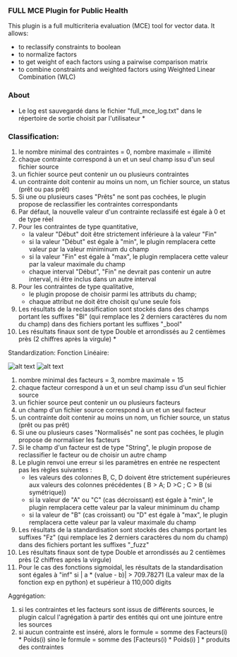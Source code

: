 ### FULL MCE Plugin for Public Health

This plugin is a full multicriteria evaluation (MCE) tool for vector data. It allows:
  - to reclassify constraints to boolean
  - to normalize factors
  - to get weight of each factors using a pairwise comparison matrix
  - to combine constraints and weighted factors using Weighted Linear Combination (WLC)

### About
- Le log est sauvegardé dans le fichier "full\_mce\_log.txt" dans le répertoire de sortie choisit par l'utilisateur \*

### Classification:
1) le nombre minimal des contraintes = 0, nombre maximale = illimité
2) chaque contrainte correspond à un et un seul champ issu d'un seul fichier source
3) un fichier source peut contenir un ou plusieurs contraintes
5) un contrainte doit contenir au moins un nom, un fichier source, un status (prêt ou pas prêt)
6) Si une ou plusieurs cases "Prêts" ne sont pas cochées, le plugin propose de reclassifier les contraintes correspondants
7) Par défaut, la nouvelle valeur d'un contrainte reclassifé est égale à 0 et de type réel
8) Pour les contraintes de type quantitative,
    - la valeur "Début" doit être strictement inférieure à la valeur "Fin"
    - si la valeur "Début" est égale à "min", le plugin remplacera cette valeur par la valeur miniminum du champ
    - si la valeur "Fin" est égale à "max", le plugin remplacera cette valeur par la valeur maximale du champ
    - chaque interval "Début", "Fin" ne devrait pas contenir un autre interval, ni être inclus dans un autre interval
9) Pour les contraintes de type qualitative,
    - le plugin propose de choisir parmi les attributs du champ;
    - chaque attribut ne doit être choisit qu'une seule fois
10) Les résultats de la reclassification sont stockés dans des champs portant les suffixes "Bl" (qui remplace les 2 derniers caractères du nom du champ) dans des fichiers portant les suffixes "\_bool"
11) Les résultats finaux sont de type Double et arrondissés au 2 centièmes près (2 chiffres après la virgule) \*

Standardization:
  Fonction Linéaire:

  ![alt text](https://github.com/famenontsoa/fullmce_Sarah/blob/main/images/linear_shape.png?raw=true)  ![alt text](https://github.com/famenontsoa/fullmce_Sarah/blob/main/images/linear.png?raw=true)

1) nombre minimal des facteurs = 3, nombre maximale = 15
2) chaque facteur correspond à un et un seul champ issu d'un seul fichier source
3) un fichier source peut contenir un ou plusieurs facteurs
4) un champ d'un fichier source correspond à un et un seul facteur
5) un contrainte doit contenir au moins un nom, un fichier source, un status (prêt ou pas prêt)
6) Si une ou plusieurs cases "Normalisés" ne sont pas cochées, le plugin propose de normaliser les facteurs
7) Si le champ d'un facteur est de type "String", le plugin propose de reclassifier le facteur ou de choisir un autre champ
8) Le plugin renvoi une erreur si les paramètres en entrée ne respectent pas les règles suivantes :
    - les valeurs des colonnes B, C, D doivent être strictement supérieures aux valeurs des colonnes précédentes ( B > A; D >C ; C > B (si symétrique))
    - si la valeur de "A" ou "C" (cas décroissant) est égale à "min", le plugin remplacera cette valeur par la valeur miniminum du champ
    - si la valeur de "B" (cas croissant) ou "D" est égale à "max", le plugin remplacera cette valeur par la valeur maximale du champ
9) Les résultats de la standardisation sont stockés des champs portant les suffixes "Fz" (qui remplace les 2 derniers caractères du nom du champ) dans des fichiers portant les suffixes "\_fuzz"
10) Les résultats finaux sont de type Double et arrondissés au 2 centièmes près (2 chiffres après la virgule)
11) Pour le cas des fonctions sigmoidal, les résultats de la standardisation sont égales à "inf" si | a \* (value - b)| > 709.78271 (La valeur max de la fonction exp en python) et supérieur à 110,000 digits

Aggrégation:

1) si les contraintes et les facteurs sont issus de différents sources, le plugin calcul l'agrégation à partir des entités qui ont une jointure entre les sources
2) si aucun contrainte est inséré, alors le formule = somme des Facteurs(i) * Poids(i)
sino le formule = somme des [Facteurs(i) * Poids(i) ] * produits des contraintes
